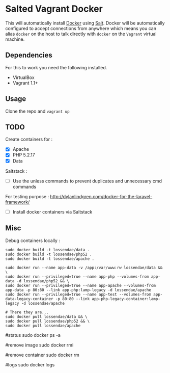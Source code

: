 # Salted Vagrant Docker

This will automatically install [Docker](http://docker.io) using [Salt](http://saltstack.com/).
Docker will be automatically configured to accept connections from anywhere which means
you can alias ``docker`` on the host to talk directly with ``docker`` on the ``Vagrant`` virtual machine.

## Dependencies

For this to work you need the following installed.

* VirtualBox
* Vagrant 1.1+

## Usage

Clone the repo and ``vagrant up``

## TODO

Create containers for : 

- [x] Apache 
- [x] PHP 5.2.17 
- [x] Data

Saltstack :

- [ ] Use the unless commands to prevent duplicates and unnecessary cmd commands

For testing purpose : http://dylanlindgren.com/docker-for-the-laravel-framework/

- [ ] Install docker containers via Saltstack

## Misc

Debug containers locally :

```
sudo docker build -t lossendae/data .
sudo docker build -t lossendae/php52 .
sudo docker build -t lossendae/apache .

sudo docker run --name app-data -v /app:/var/www:rw lossendae/data && \
sudo docker run --privileged=true --name app-php --volumes-from app-data -d lossendae/php52 && \
sudo docker run --privileged=true --name app-apache --volumes-from app-data -p 80:80 --link app-php:lamp-legacy -d lossendae/apache
sudo docker run --privileged=true --name app-test --volumes-from app-data-legacy-container -p 80:80 --link app-php-legacy-container:lamp-legacy -d lossendae/apache

# There they are...
sudo docker pull lossendae/data && \
sudo docker pull lossendae/php52 && \
sudo docker pull lossendae/apache
```

#status
sudo docker ps -a

#remove image
sudo docker rmi <image>

#remove container
sudo docker rm <container-name>

#logs
sudo docker logs <container-name>
```